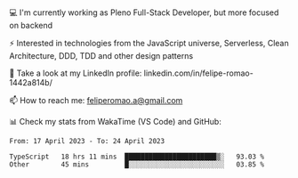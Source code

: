 💻 I'm currently working as Pleno Full-Stack Developer, but more focused on backend

⚡ Interested in technologies from the JavaScript universe, Serverless, Clean Architecture, DDD, TDD and other design patterns

👥 Take a look at my LinkedIn profile: linkedin.com/in/felipe-romao-1442a814b/

📫 How to reach me: feliperomao.a@gmail.com

📊 Check my stats from WakaTime (VS Code) and GitHub:

<!--START_SECTION:waka-->

```text
From: 17 April 2023 - To: 24 April 2023

TypeScript   18 hrs 11 mins  ███████████████████████▒░   93.03 %
Other        45 mins         █░░░░░░░░░░░░░░░░░░░░░░░░   03.85 %
```

<!--END_SECTION:waka-->
